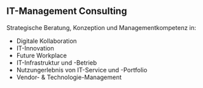 ## <i class="fa fa-compass" aria-hidden="true"></i> IT-Management Consulting
Strategische Beratung, Konzeption und Managementkompetenz in:  
* Digitale Kollaboration
* IT-Innovation
* Future Workplace
* IT-Infrastruktur und -Betrieb 
* Nutzungerlebnis von IT-Service und -Portfolio
* Vendor- & Technologie-Management